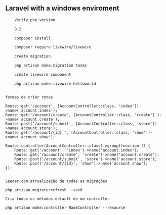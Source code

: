 

## Laravel with a windows enviroment

```txt
    Verify php version

    8.2
```

```txt
    composer install

    composer require livewire/livewire
```

```txt
    create migration

    php artisan make:migration tasks
```
```txt
    create livewire component

    php artisan make:livewire helloworld
```

```

formas de criar rotas

Route::get('/account', [AccountController::class, 'index'])->name('account.index');
Route::get('/account/create', [AccountController::class, 'create'] )->name('account.create');
Route::post('/account/submit', [AccountController::class, 'store'])->name('account.store');
Route::get('/account/{id} ', [AccountController::class, 'show'])->name('account.show');

Route::controller(AccountController::class)->group(function () {
    Route::get('/account', 'index')->name('account.index');
    Route::get('/account/create', 'create')->name('account.create');
    Route::post('/account/submit', 'store')->name('account.store');
    Route::post('/account/{id}', 'show')->name('account.show');
});

```

```

Seeder com atrualização de todas as migrações

php artisan migrate:refresh --seed

Cria todos os métodos default de om controller

php artisan make:controller NameController --resource

```
<!--
    A pasta build não é versionada juntamente com a pasta vendor do composer.
    Acredito que tenho que rotar o build direto no servidor e instalar as dependências do composer novamente .
    ** npm run build **
    ** composer install **
 -->
 
